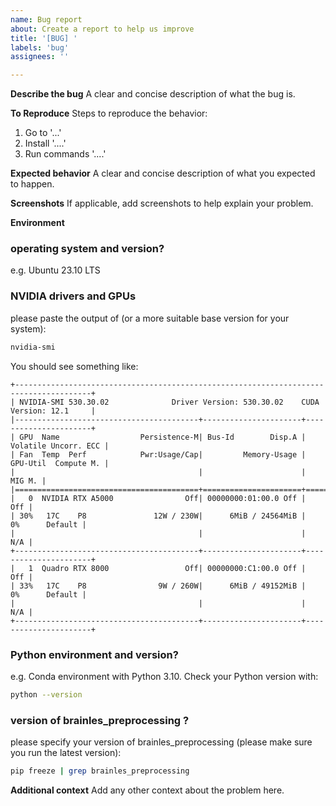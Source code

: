 ```yaml
---
name: Bug report
about: Create a report to help us improve
title: '[BUG] '
labels: 'bug'
assignees: ''

---
```


**Describe the bug**
A clear and concise description of what the bug is.

**To Reproduce**
Steps to reproduce the behavior:
1. Go to '...'
2. Install '....'
3. Run commands '....'

**Expected behavior**
A clear and concise description of what you expected to happen.

**Screenshots**
If applicable, add screenshots to help explain your problem.

**Environment**

### operating system and version?
e.g. Ubuntu 23.10 LTS


### NVIDIA drivers and GPUs
please paste the output of (or a more suitable base version for your system):
```sh
nvidia-smi
```

You should see something like:
```
+---------------------------------------------------------------------------------------+
| NVIDIA-SMI 530.30.02              Driver Version: 530.30.02    CUDA Version: 12.1     |
|-----------------------------------------+----------------------+----------------------+
| GPU  Name                  Persistence-M| Bus-Id        Disp.A | Volatile Uncorr. ECC |
| Fan  Temp  Perf            Pwr:Usage/Cap|         Memory-Usage | GPU-Util  Compute M. |
|                                         |                      |               MIG M. |
|=========================================+======================+======================|
|   0  NVIDIA RTX A5000                Off| 00000000:01:00.0 Off |                  Off |
| 30%   17C    P8               12W / 230W|      6MiB / 24564MiB |      0%      Default |
|                                         |                      |                  N/A |
+-----------------------------------------+----------------------+----------------------+
|   1  Quadro RTX 8000                 Off| 00000000:C1:00.0 Off |                  Off |
| 33%   17C    P8                9W / 260W|      6MiB / 49152MiB |      0%      Default |
|                                         |                      |                  N/A |
+-----------------------------------------+----------------------+----------------------+
```


### Python environment and version?
e.g. Conda environment with Python 3.10. Check your Python version with:
```sh
python --version
```

### version of brainles_preprocessing ?
please specify your version of brainles_preprocessing (please make sure you run the latest version):
```sh
pip freeze | grep brainles_preprocessing
```

**Additional context**
Add any other context about the problem here.
